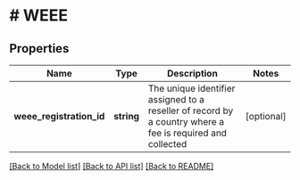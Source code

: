 # # WEEE

## Properties

Name | Type | Description | Notes
------------ | ------------- | ------------- | -------------
**weee_registration_id** | **string** | The unique identifier assigned to a reseller of record by a country where a fee is required and collected | [optional]

[[Back to Model list]](../../README.md#models) [[Back to API list]](../../README.md#endpoints) [[Back to README]](../../README.md)
